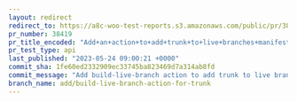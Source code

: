 ```yaml
---
layout: redirect
redirect_to: https://a8c-woo-test-reports.s3.amazonaws.com/public/pr/38419/api/index.html
pr_number: 38419
pr_title_encoded: "Add+an+action+to+add+trunk+to+live+branches+manifest"
pr_test_type: api
last_published: "2023-05-24 09:00:21 +0000"
commit_sha: 1fe60ed2332909ec33745ba823469d7a314ab8fd
commit_message: "Add build-live-branch action to add trunk to live branches manifest"
branch_name: add/build-live-branch-action-for-trunk
---
```

